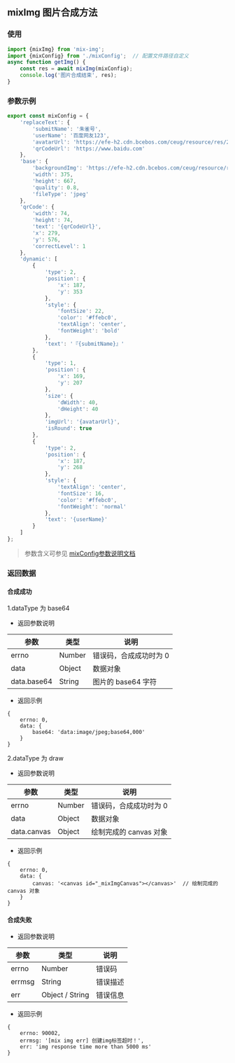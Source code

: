 ## mixImg 图片合成方法

### 使用
```js
import {mixImg} from 'mix-img';
import {mixConfig} from './mixConfig';  // 配置文件路径自定义
async function getImg() {
    const res = await mixImg(mixConfig);
    console.log('图片合成结束', res);
}
```

### 参数示例
```js
export const mixConfig = {
    'replaceText': {
        'submitName': '朱雀号',
        'userName': '百度网友123',
        'avatarUrl': 'https://efe-h2.cdn.bcebos.com/ceug/resource/res/2020-07/1594717976441/idyexeq1u92w.png',
        'qrCodeUrl': 'https://www.baidu.com'
    },
    'base': {
        'backgroundImg': 'https://efe-h2.cdn.bcebos.com/ceug/resource/res/2020-07/1594797097021/ml9v716tnxoc.jpg',
        'width': 375,
        'height': 667,
        'quality': 0.8,
        'fileType': 'jpeg'
    },
    'qrCode': {
        'width': 74,
        'height': 74,
        'text': '{qrCodeUrl}',
        'x': 279,
        'y': 576,
        'correctLevel': 1
    },
    'dynamic': [
        {
            'type': 2,
            'position': {
                'x': 187,
                'y': 353
            },
            'style': {
                'fontSize': 22,
                'color': '#ffebc0',
                'textAlign': 'center',
                'fontWeight': 'bold'
            },
            'text': '『{submitName}』'
        },
        {
            'type': 1,
            'position': {
                'x': 169,
                'y': 207
            },
            'size': {
                'dWidth': 40,
                'dHeight': 40
            },
            'imgUrl': '{avatarUrl}',
            'isRound': true
        },
        {
            'type': 2,
            'position': {
                'x': 187,
                'y': 268
            },
            'style': {
                'textAlign': 'center',
                'fontSize': 16,
                'color': '#ffebc0',
                'fontWeight': 'normal'
            },
            'text': '{userName}'
        }
    ]
};
```

> 参数含义可参见 [mixConfig参数说明文档](./docs/mixConfig.md)

### 返回数据

#### 合成成功

1.dataType 为 base64

- 返回参数说明

| 参数 | 类型 | 说明 |
| ------ | ------ | ------ |
| errno | Number | 错误码，合成成功时为 0 |
| data | Object | 数据对象 |
| data.base64 | String | 图片的 base64 字符 |

- 返回示例
```json5
{
    errno: 0,
    data: {
        base64: 'data:image/jpeg;base64,000'
    }
}
```
2.dataType 为 draw
- 返回参数说明

| 参数 | 类型 | 说明 |
| ------ | ------ | ------ |
| errno | Number | 错误码，合成成功时为 0 |
| data | Object | 数据对象 |
| data.canvas | Object | 绘制完成的 canvas 对象 |

- 返回示例
```json5
{
    errno: 0,
    data: {
        canvas: '<canvas id="_mixImgCanvas"></canvas>'  // 绘制完成的 canvas 对象
    }
}
```

#### 合成失败
- 返回参数说明

| 参数 | 类型 | 说明 |
| ------ | ------ | ------ |
| errno | Number | 错误码 |
| errmsg | String | 错误描述 |
| err | Object / String | 错误信息 |

- 返回示例
```json5
{
    errno: 90002,
    errmsg: '[mix img err] 创建img标签超时！',
    err: 'img response time more than 5000 ms'
}
```
